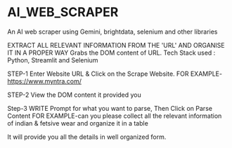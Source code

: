 # AI_WEB_SCRAPER
An AI web scraper using Gemini, brightdata, selenium and other libraries

EXTRACT ALL RELEVANT INFORMATION FROM THE 'URL' AND ORGANISE IT IN A PROPER WAY 
 Grabs the DOM content of URL.
 Tech Stack used : Python, Streamlit and Selenium

 STEP-1
 Enter Website URL & Click on the Scrape Website.
 FOR EXAMPLE-  https://www.myntra.com/

 STEP-2
 View the DOM content it provided you

 Step-3
 WRITE Prompt for what you want to parse, Then Click on Parse Content
 FOR EXAMPLE-can you please collect all the relevant information of indian & fetsive wear and organize it in a table

It will provide you all the details in well organized form.
